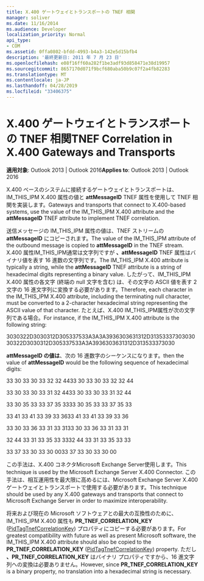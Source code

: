 ```yaml
---
title: X.400 ゲートウェイとトランスポートの TNEF 相関
manager: soliver
ms.date: 11/16/2014
ms.audience: Developer
localization_priority: Normal
api_type:
- COM
ms.assetid: 0ffa0802-bfdd-4993-b4a3-142e5d15bfb4
description: '最終更新日: 2011 年 7 月 23 日'
ms.openlocfilehash: e08f16ff60a282f1be3adf93d858471e38d19957
ms.sourcegitcommit: 8657170d071f9bcf680aba50b9c07f2a4fb82283
ms.translationtype: MT
ms.contentlocale: ja-JP
ms.lasthandoff: 04/28/2019
ms.locfileid: "33406375"
---
```

# <a name="tnef-correlation-in-x400-gateways-and-transports"></a><span data-ttu-id="db007-103">X.400 ゲートウェイとトランスポートの TNEF 相関</span><span class="sxs-lookup"><span data-stu-id="db007-103">TNEF Correlation in X.400 Gateways and Transports</span></span>

  
  
<span data-ttu-id="db007-104">**適用対象**: Outlook 2013 | Outlook 2016</span><span class="sxs-lookup"><span data-stu-id="db007-104">**Applies to**: Outlook 2013 | Outlook 2016</span></span> 
  
<span data-ttu-id="db007-105">X.400 ベースのシステムに接続するゲートウェイとトランスポートは、IM_THIS_IPM X.400 属性の値と **attMessageID** TNEF 属性を使用して TNEF 相関を実装します。</span><span class="sxs-lookup"><span data-stu-id="db007-105">Gateways and transports that connect to X.400-based systems, use the value of the IM_THIS_IPM X.400 attribute and the **attMessageID** TNEF attribute to implement TNEF correlation.</span></span> 
  
<span data-ttu-id="db007-106">送信メッセージの IM_THIS_IPM 属性の値は、TNEF ストリームの **attMessageID** にコピーされます。</span><span class="sxs-lookup"><span data-stu-id="db007-106">The value of the IM_THIS_IPM attribute of the outbound message is copied to **attMessageID** in the TNEF stream.</span></span> <span data-ttu-id="db007-107">X.400 属性IM_THIS_IPM通常は文字列ですが **、attMessageID** TNEF 属性はバイナリ値を表す 16 進数の文字列です。</span><span class="sxs-lookup"><span data-stu-id="db007-107">The IM_THIS_IPM X.400 attribute is typically a string, while the **attMessageID** TNEF attribute is a string of hexadecimal digits representing a binary value.</span></span> <span data-ttu-id="db007-108">したがって、IM_THIS_IPM X.400 属性の各文字 (終端の null 文字を含む) は、その文字の ASCII 値を表す 2 文字の 16 進文字列に変換する必要があります。</span><span class="sxs-lookup"><span data-stu-id="db007-108">Therefore, each character in the IM_THIS_IPM X.400 attribute, including the terminating null character, must be converted to a 2-character hexadecimal string representing the ASCII value of that character.</span></span> <span data-ttu-id="db007-109">たとえば、X.400 IM_THIS_IPM属性が次の文字列である場合。</span><span class="sxs-lookup"><span data-stu-id="db007-109">For instance, if the IM_THIS_IPM X.400 attribute is the following string:</span></span> 
  
<span data-ttu-id="db007-110">3030322D3030312D305337533A3A3A3936303631312D313533373030</span><span class="sxs-lookup"><span data-stu-id="db007-110">3030322D3030312D305337533A3A3936303631312D313533373030</span></span>
  
<span data-ttu-id="db007-111">**attMessageID の値は**、次の 16 進数字のシーケンスになります。</span><span class="sxs-lookup"><span data-stu-id="db007-111">then the value of **attMessageID** would be the following sequence of hexadecimal digits:</span></span> 
  
<span data-ttu-id="db007-112">33 30 33 30 33 32 32 44</span><span class="sxs-lookup"><span data-stu-id="db007-112">33 30 33 30 33 32 32 44</span></span>
  
<span data-ttu-id="db007-113">33 30 33 30 33 31 32 44</span><span class="sxs-lookup"><span data-stu-id="db007-113">33 30 33 30 33 31 32 44</span></span>
  
<span data-ttu-id="db007-114">33 30 35 33 33 37 35 33</span><span class="sxs-lookup"><span data-stu-id="db007-114">33 30 35 33 33 37 35 33</span></span>
  
<span data-ttu-id="db007-115">33 41 33 41 33 39 33 36</span><span class="sxs-lookup"><span data-stu-id="db007-115">33 41 33 41 33 39 33 36</span></span>
  
<span data-ttu-id="db007-116">33 30 33 36 33 31 33 31</span><span class="sxs-lookup"><span data-stu-id="db007-116">33 30 33 36 33 31 33 31</span></span>
  
<span data-ttu-id="db007-117">32 44 33 31 33 35 33 33</span><span class="sxs-lookup"><span data-stu-id="db007-117">32 44 33 31 33 35 33 33</span></span>
  
<span data-ttu-id="db007-118">33 37 33 30 33 30 00</span><span class="sxs-lookup"><span data-stu-id="db007-118">33 37 33 30 33 30 00</span></span>
  
<span data-ttu-id="db007-119">この手法は、X.400 コネクタMicrosoft Exchange Server使用します。</span><span class="sxs-lookup"><span data-stu-id="db007-119">This technique is used by the Microsoft Exchange Server X.400 Connector.</span></span> <span data-ttu-id="db007-120">この手法は、相互運用性を最大限に高めるには、Microsoft Exchange Server X.400 ゲートウェイとトランスポートで使用する必要があります。</span><span class="sxs-lookup"><span data-stu-id="db007-120">This technique should be used by any X.400 gateways and transports that connect to Microsoft Exchange Server in order to maximize interoperability.</span></span>
  
<span data-ttu-id="db007-121">将来および現在の Microsoft ソフトウェアとの最大の互換性のために、IM_THIS_IPM X.400 属性も **PR_TNEF_CORRELATION_KEY** ([PidTagTnefCorrelationKey](pidtagtnefcorrelationkey-canonical-property.md)) プロパティにコピーする必要があります。</span><span class="sxs-lookup"><span data-stu-id="db007-121">For greatest compatibility with future as well as present Microsoft software, the IM_THIS_IPM X.400 attribute should also be copied to the **PR_TNEF_CORRELATION_KEY** ([PidTagTnefCorrelationKey](pidtagtnefcorrelationkey-canonical-property.md)) property.</span></span> <span data-ttu-id="db007-122">ただし **、PR_TNEF_CORRELATION_KEY** はバイナリ プロパティですから、16 進文字列への変換は必要ありません。</span><span class="sxs-lookup"><span data-stu-id="db007-122">However, since **PR_TNEF_CORRELATION_KEY** is a binary property, no translation into a hexadecimal string is necessary.</span></span> 
  

